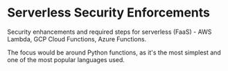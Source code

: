 # Serverless Security Enforcements
Security enhancements and required steps for serverless (FaaS) - AWS Lambda, GCP Cloud Functions, Azure Functions.

The focus would be around Python functions, as it's the most simplest and one of the most popular languages used.

